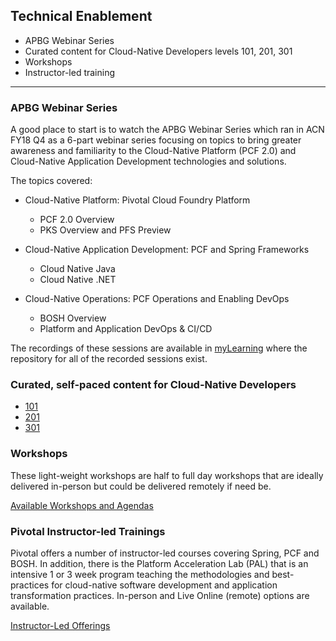 ## Technical Enablement
- APBG Webinar Series
- Curated content for Cloud-Native Developers levels 101, 201, 301
- Workshops
- Instructor-led training  
---
### APBG Webinar Series
A good place to start is to watch the APBG Webinar Series which ran in ACN FY18 Q4 as a 6-part webinar series focusing on topics to bring greater awareness and familiarity to the Cloud-Native Platform (PCF 2.0) and Cloud-Native Application Development technologies and solutions.

The topics covered:
- Cloud-Native Platform: Pivotal Cloud Foundry Platform
    - PCF 2.0 Overview
    - PKS Overview and PFS Preview

- Cloud-Native Application Development: PCF and Spring Frameworks
    - Cloud Native Java
    - Cloud Native .NET

- Cloud-Native Operations: PCF Operations and Enabling DevOps
    - BOSH Overview
    - Platform and Application DevOps & CI/CD

The recordings of these sessions are available in [myLearning](https://mylearning.accenture.com/myl-ui/learner/activityDetails?referrer=activitySupDetails.sessionDetails&activityID=1521458&source=LMS&refresh=349) where the repository for all of the recorded sessions exist. 

### Curated, self-paced content for Cloud-Native Developers
  - [101](developer/101.md)
  - [201](developer/201.md)
  - [301](developer/301.md)


### Workshops
These light-weight workshops are half to full day workshops that are ideally delivered in-person but could be delivered remotely if need be.

[Available Workshops and Agendas](workshops/overview.md)

### Pivotal Instructor-led Trainings
Pivotal offers a number of instructor-led courses covering Spring, PCF and BOSH. In addition, there is the Platform Acceleration Lab (PAL) that is an intensive 1 or 3 week program teaching the methodologies and best-practices for cloud-native software development and application transformation practices. In-person and Live Online (remote) options are available.

[Instructor-Led Offerings](instructor_led/overview.md)
